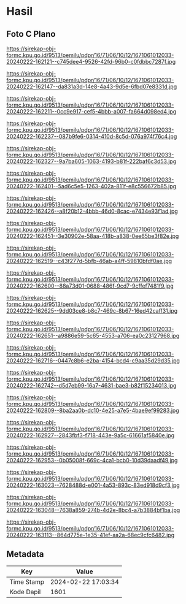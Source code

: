 # Hasil

## Foto C Plano

https://sirekap-obj-formc.kpu.go.id/9513/pemilu/pdpr/16/71/06/10/12/1671061012033-20240222-162121--c745dee4-9526-42fd-96b0-c0fdbbc7287f.jpg

https://sirekap-obj-formc.kpu.go.id/9513/pemilu/pdpr/16/71/06/10/12/1671061012033-20240222-162147--da831a3d-14e8-4a43-9d5e-6fbd07e8331d.jpg

https://sirekap-obj-formc.kpu.go.id/9513/pemilu/pdpr/16/71/06/10/12/1671061012033-20240222-162211--0cc9e917-cef5-4bbb-a007-fa664d098ed4.jpg

https://sirekap-obj-formc.kpu.go.id/9513/pemilu/pdpr/16/71/06/10/12/1671061012033-20240222-162237--087b9fe6-0314-410d-8c5d-076a974f76c4.jpg

https://sirekap-obj-formc.kpu.go.id/9513/pemilu/pdpr/16/71/06/10/12/1671061012033-20240222-162327--9a7ba605-1063-4193-b81f-222baf6c3d53.jpg

https://sirekap-obj-formc.kpu.go.id/9513/pemilu/pdpr/16/71/06/10/12/1671061012033-20240222-162401--5ad6c5e5-1263-402a-811f-e8c556672b85.jpg

https://sirekap-obj-formc.kpu.go.id/9513/pemilu/pdpr/16/71/06/10/12/1671061012033-20240222-162426--a8f20b12-4bbb-46d0-8cac-e7434e93f1ad.jpg

https://sirekap-obj-formc.kpu.go.id/9513/pemilu/pdpr/16/71/06/10/12/1671061012033-20240222-162451--3e30902e-58aa-418b-a838-0ee65be3f82e.jpg

https://sirekap-obj-formc.kpu.go.id/9513/pemilu/pdpr/16/71/06/10/12/1671061012033-20240222-162519--c43f277d-5bfb-46ab-a4ff-59810bfdf0ae.jpg

https://sirekap-obj-formc.kpu.go.id/9513/pemilu/pdpr/16/71/06/10/12/1671061012033-20240222-162600--88a73d01-0688-486f-9cd7-9cffef7481f9.jpg

https://sirekap-obj-formc.kpu.go.id/9513/pemilu/pdpr/16/71/06/10/12/1671061012033-20240222-162625--9dd03ce8-b8c7-469c-8b67-16ed42caff31.jpg

https://sirekap-obj-formc.kpu.go.id/9513/pemilu/pdpr/16/71/06/10/12/1671061012033-20240222-162651--a9886e59-5c65-4553-a706-ea0c23127968.jpg

https://sirekap-obj-formc.kpu.go.id/9513/pemilu/pdpr/16/71/06/10/12/1671061012033-20240222-162716--0447c8b6-e2ba-4154-bcd4-c9aa35d29d35.jpg

https://sirekap-obj-formc.kpu.go.id/9513/pemilu/pdpr/16/71/06/10/12/1671061012033-20240222-162742--d5d7eb99-16a7-4631-bae3-b82f15234013.jpg

https://sirekap-obj-formc.kpu.go.id/9513/pemilu/pdpr/16/71/06/10/12/1671061012033-20240222-162809--8ba2aa0b-dc10-4e25-a7e5-4bae9ef99283.jpg

https://sirekap-obj-formc.kpu.go.id/9513/pemilu/pdpr/16/71/06/10/12/1671061012033-20240222-162927--2843fbf3-f718-443e-9a5c-61661af5840e.jpg

https://sirekap-obj-formc.kpu.go.id/9513/pemilu/pdpr/16/71/06/10/12/1671061012033-20240222-162953--0b05008f-669c-4ca1-bcb0-10d39daadf49.jpg

https://sirekap-obj-formc.kpu.go.id/9513/pemilu/pdpr/16/71/06/10/12/1671061012033-20240222-163023--7628488d-e001-4a53-893c-83ed918d9cf3.jpg

https://sirekap-obj-formc.kpu.go.id/9513/pemilu/pdpr/16/71/06/10/12/1671061012033-20240222-163048--7638a859-274b-4d2e-8bc4-a7b3884bf1ba.jpg

https://sirekap-obj-formc.kpu.go.id/9513/pemilu/pdpr/16/71/06/10/12/1671061012033-20240222-163113--864d775e-1e35-41ef-aa2a-68ec9cfc6482.jpg


## Metadata

| Key        | Value               |
| ---------- | ------------------- |
| Time Stamp | 2024-02-22 17:03:34 |
| Kode Dapil | 1601                |



